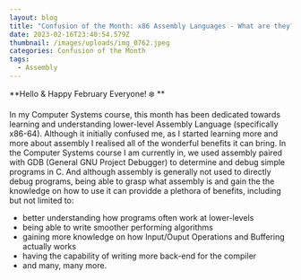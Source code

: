 ```yaml
---
layout: blog
title: "Confusion of the Month: x86 Assembly Languages - What are they?"
date: 2023-02-16T23:40:54.579Z
thumbnail: /images/uploads/img_0762.jpeg
categories: Confusion of the Month
tags:
  - Assembly
---
```

**Hello & Happy February Everyone! :snowflake: **

In my Computer Systems course, this month has been dedicated towards learning and understanding lower-level Assembly Language (specifically x86-64). Although it initially confused me, as I started learning more and more about assembly I realised all of the wonderful benefits it can bring. In the Computer Systems course I am currently in, we used assembly paired with GDB (General GNU Project Debugger) to determine and debug simple programs in C. And although assembly is generally not used to directly debug programs, being able to grasp what assembly is and gain the the knowledge on how to use it can providde a plethora of benefits, including but not limited to:
- better understanding how programs often work at lower-levels
- being able to write smoother performing algorithms
- gaining more knowledge on how Input/Ouput Operations and Buffering actually works
- having the capability of writing more back-end for the compiler
- and many, many more.

